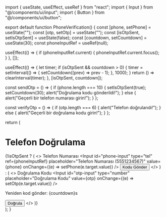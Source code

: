 import { useState, useEffect, useRef } from "react";
import { Input } from "@/components/ui/input";
import { Button } from "@/components/ui/button";

export default function PhoneVerification() {
  const [phone, setPhone] = useState("");
  const [otp, setOtp] = useState("");
  const [isOtpSent, setIsOtpSent] = useState(false);
  const [countdown, setCountdown] = useState(30);
  const phoneInputRef = useRef(null);

  useEffect(() => {
    if (phoneInputRef.current) {
      phoneInputRef.current.focus();
    }
  }, []);

  useEffect(() => {
    let timer;
    if (isOtpSent && countdown > 0) {
      timer = setInterval(() => {
        setCountdown((prev) => prev - 1);
      }, 1000);
    }
    return () => clearInterval(timer);
  }, [isOtpSent, countdown]);

  const sendOtp = () => {
    if (phone.length === 10) {
      setIsOtpSent(true);
      setCountdown(30);
      alert("Doğrulama kodu gönderildi!");
    } else {
      alert("Geçerli bir telefon numarası girin!");
    }
  };

  const verifyOtp = () => {
    if (otp.length === 6) {
      alert("Telefon doğrulandı!");
    } else {
      alert("Geçerli bir doğrulama kodu girin!");
    }
  };

  return (
    <div className="flex flex-col items-center p-6 space-y-4 bg-gray-100 min-h-screen">
      <h1 className="text-xl font-bold text-blue-600">Telefon Doğrulama</h1>
      {!isOtpSent ? (
        <>
          <label htmlFor="phone-input" className="font-medium">Telefon Numarası</label>
          <Input
            id="phone-input"
            type="tel"
            ref={phoneInputRef}
            placeholder="Telefon Numarası (5551234567)"
            value={phone}
            onChange={(e) => setPhone(e.target.value)}
          />
          <Button onClick={sendOtp} className="bg-blue-600 text-white">Kodu Gönder</Button>
        </>
      ) : (
        <>
          <label htmlFor="otp-input" className="font-medium">Doğrulama Kodu</label>
          <Input
            id="otp-input"
            type="number"
            placeholder="Doğrulama Kodu"
            value={otp}
            onChange={(e) => setOtp(e.target.value)}
          />
          <p className="text-gray-600">Yeniden kod gönder: {countdown}s</p>
          <Button onClick={verifyOtp} className="bg-blue-600 text-white">Doğrula</Button>
        </>
      )}
    </div>
  );
}
